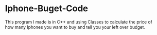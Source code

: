 # Iphone-Buget-Code
This program I made is in C++ and using Classes to calculate the price of how many Iphones you want to buy and tell you your left over budget.
